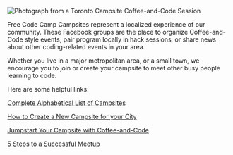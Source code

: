 ![Photograph from a Toronto Campsite Coffee-and-Code Session](http://i.imgur.com/Elb3dfj.jpg)

Free Code Camp Campsites represent a localized experience of our community. These Facebook groups are the place to organize Coffee-and-Code style events, pair program locally in hack sessions, or share news about other coding-related events in your area. 

Whether you live in a major metropolitan area, or a small town, we encourage you to join or create your campsite to meet other busy people learning to code. 

Here are some helpful links:

[Complete Alphabetical List of Campsites](List-of-Free-Code-Camp-city-based-Campsites)

[How to Create a New Campsite for your City](How-to-create-a-Campsite-for-your-city)

[Jumpstart Your Campsite with Coffee-and-Code](http://blog.freecodecamp.com/2015/09/jump-start-your-local-campsite-with-coffee-and-code.html)

[5 Steps to a Successful Meetup](5-Steps-to-organizing-a-successful-Campsite-event)

